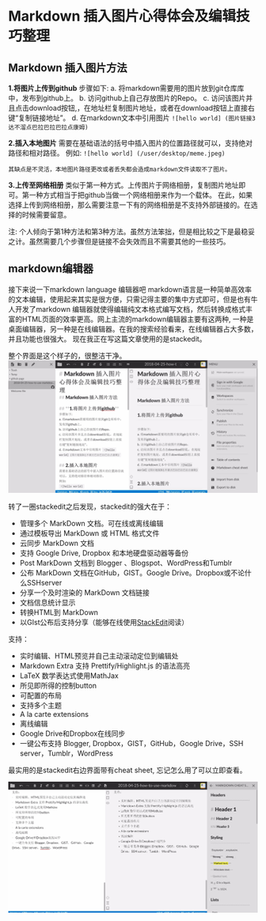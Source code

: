 # Markdown 插入图片心得体会及编辑技巧整理
## Markdown 插入图片方法

 **1.将图片上传到github**
步骤如下:
a. 将markdown需要用的图片放到git仓库库中，发布到github上。
b. 访问github上自己存放图片的Repo。
c. 访问该图片并且点击download按钮,，在地址栏复制图片地址，或者在download按钮上直接右键“复制链接地址”。
d. 在markdown文本中引用图片 `![hello world] (图片链接3达不溜点巴拉巴拉巴拉点康姆)`

**2.插入本地图片**
需要在基础语法的括号中插入图片的位置路径就可以，支持绝对路径和相对路径。
例如:
`![hello world] (/user/desktop/meme.jpeg)`

    其缺点是不灵活，本地图片路径更改或者丢失都会造成markdown文件读取不了图片。
  
  

**3.上传至网络相册**
类似于第一种方式。上传图片于网络相册，复制图片地址即可。第一种方式相当于把github当做一个网络相册来作为一个载体。
在此，如果选择上传到网络相册，那么需要注意一下有的网络相册是不支持外部链接的。在选择的时候需要留意。

注:
个人倾向于第1种方法和第3种方法。虽然方法笨拙，但是相比较之下是最稳妥之计。虽然需要几个步骤但是链接不会失效而且不需要其他的一些技巧。

## markdown编辑器

接下来说一下markdown language 编辑器吧
markdown语言是一种简单高效率的文本编辑，使用起来其实是很方便，只需记得主要的集中方式即可，但是也有牛人开发了markdown 编辑器就使得编辑纯文本格式编写文档，然后转换成格式丰富的HTML页面的效率更高。网上主流的markdown编辑器主要有这两种, 一种是桌面编辑器，另一种是在线编辑器。在我的搜索经验看来，在线编辑器占大多数，并且功能也很强大。 
现在我正在写这篇文章使用的是stackedit。

整个界面是这个样子的，很整洁干净。
![stackedit](https://raw.githubusercontent.com/supperac/ts/master/screenshot-stackedit.io-2018.04.24-12-42-39.jpeg)

转了一圈stackedit之后发现，stackedit的强大在于：
-   管理多个 MarkDown 文档。可在线或离线编辑
-   通过模板导出 MarkDown 或 HTML 格式文件
-   云同步 MarkDown 文档
-   支持 Google Drive, Dropbox 和本地硬盘驱动器等备份
-   Post MarkDown 文档到 Blogger 、Blogspot、WordPress和Tumblr
-   公布 MarkDown 文档在GitHub，GIST。Google Drive。Dropbox或不论什么SSHserver
-   分享一个及时渲染的 MarkDown 文档链接
-   文档信息统计显示
-   转换HTML到 MarkDown
-   以GIst公布后支持分享（能够在线使用[StackEdit](http://benweet.github.io/stackedit/)阅读）

支持：
-   实时编辑、HTML预览并自己主动滚动定位到编辑处
-   Markdown Extra 支持 Prettify/Highlight.js 的语法高亮
-   LaTeX 数学表达式使用MathJax
-   所见即所得的控制button
-   可配置的布局
-   支持多个主题
-   A la carte extensions
-   离线编辑
-   Google Drive和Dropbox在线同步
-   一键公布支持 Blogger, Dropbox，GIST，GitHub，Google Drive，SSH server，Tumblr，WordPress

最实用的是stackedit右边界面带有cheat sheet, 忘记怎么用了可以立即查看。

![Markdown cheat sheet](https://github.com/supperac/ts/blob/master/screenshot-stackedit.io-2018.04.24-12-53-54.jpeg?raw=true)
<!--stackedit_data:
eyJoaXN0b3J5IjpbLTE4OTY5MTI5NCwxNDAwNzk5MjI0LDE4MT
EzMjcwNCwtMTMyNDY5NTcwLC00ODc5NDYxMzAsLTI4MDgzOTEz
OCwyMDcyMDM1NDQsLTYwNjEwNTk1NywtNTczMTk0NTAzXX0=
-->